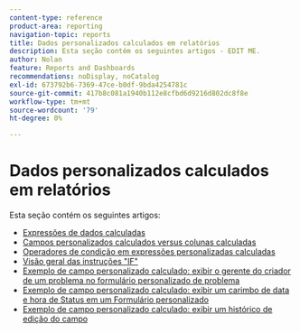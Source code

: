 ```yaml
---
content-type: reference
product-area: reporting
navigation-topic: reports
title: Dados personalizados calculados em relatórios
description: Esta seção contém os seguintes artigos - EDIT ME.
author: Nolan
feature: Reports and Dashboards
recommendations: noDisplay, noCatalog
exl-id: 673792b6-7369-47ce-b0df-9bda4254781c
source-git-commit: 417b8c081a1940b112e8cfbd6d9216d802dc8f8e
workflow-type: tm+mt
source-wordcount: '79'
ht-degree: 0%

---
```


# Dados personalizados calculados em relatórios

Esta seção contém os seguintes artigos:

* [Expressões de dados calculadas](../../../reports-and-dashboards/reports/calc-cstm-data-reports/calculated-data-expressions.md)
* [Campos personalizados calculados versus colunas calculadas](../../../reports-and-dashboards/reports/calc-cstm-data-reports/calculated-custom-fields-calculated-columns.md)
* [Operadores de condição em expressões personalizadas calculadas](../../../reports-and-dashboards/reports/calc-cstm-data-reports/condition-operators-calculated-custom-expressions.md)
* [Visão geral das instruções &quot;IF&quot;](../../../reports-and-dashboards/reports/calc-cstm-data-reports/if-statements-overview.md)
* [Exemplo de campo personalizado calculado: exibir o gerente do criador de um problema no formulário personalizado de problema](../../../reports-and-dashboards/reports/calc-cstm-data-reports/custom-field-manager-issue-creator-on-issue-form.md)
* [Exemplo de campo personalizado calculado: exibir um carimbo de data e hora de Status em um Formulário personalizado](../../../reports-and-dashboards/reports/calc-cstm-data-reports/example-status-timestamp-in-calculated-field.md)
* [Exemplo de campo personalizado calculado: exibir um histórico de edição do campo](../../../reports-and-dashboards/reports/calc-cstm-data-reports/calculated-field-example-edit-history-of-another-field.md)
  <!--outdated: * [Basic Report Creation Program for the new Workfront experience](https://one.workfront.com/s/basic-report-creation-program)-->
